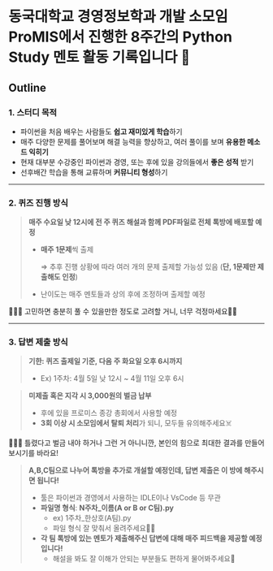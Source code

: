 # 동국대학교 경영정보학과 개발 소모임 ProMIS에서 진행한 8주간의 Python Study 멘토 활동 기록입니다 📝

## Outline

### 1. 스터디 목적

- 파이썬을 처음 배우는 사람들도 **쉽고 재미있게 학습**하기
- 매주 다양한 문제를 풀어보며 해결 능력을 향상하고, 여러 풀이를 보며 **유용한 메소드 익히기**
- 현재 대부분 수강중인 파이썬과 경영, 또는 후에 있을 강의들에서 **좋은 성적** 받기
- 선후배간 학습을 통해 교류하며 **커뮤니티 형성**하기

---

### 2. 퀴즈 진행 방식

> **매주 수요일 낮 12시에 전 주 퀴즈 해설과 함께 PDF파일로 전체 톡방에 배포할 예정**
> 
> - **매주 1문제**씩 출제
>     
>     ⇒  추후 진행 상황에 따라 여러 개의 문제 출제할 가능성 있음 (**단, 1문제만 제출해도 인정**)
>     
> - 난이도는 매주 멘토들과 상의 후에 조정하며 출제할 예정

<aside>
👨🏻‍💻  고민하면 충분히 풀 수 있을만한 정도로 고려할 거니, 너무 걱정마세요🤙🏻

</aside>

---

### 3. 답변 제출 방식

> **기한: 퀴즈 출제일 기준, 다음 주 화요일 오후 6시까지**
> 
> - Ex) 1주차: 4월 5일 낮 12시 ~ 4월 11일 오후 6시

> **미제출 혹은 지각 시 3,000원의 벌금 납부**
> 
> - 후에 있을 프로미스 종강 총회에서 사용할 예정
> - **3회 이상 시 소모임에서 탈퇴 처리**가 되니, 모두들 유의해주세요☠️

<aside>
👨🏻‍💻 틀렸다고 벌금 내야 하거나 그런 거 아니니깐, 본인의 힘으로 
최대한 결과를 만들어보시기를 바라요!

</aside>

> **A,B,C팀으로 나누어 톡방을 추가로 개설할 예정인데, 답변 제출은 이 방에 해주시면 됩니다!**
> 
> - 툴은 파이썬과 경영에서 사용하는 IDLE이나 VsCode 등 무관
> - **파일명 형식**: **N주차_이름(A or B or C팀).py**
>     - ex) 1주차_한상호(A팀).py
>     - 파일 형식 잘 맞춰서 올려주세요🙌🏻
> - **각 팀 톡방에 있는 멘토가 제출해주신 답변에 대해 매주 피드백을 제공할 예정입니다!**
>     - 해설을 봐도 잘 이해가 안되는 부분들도 편하게 물어봐주세요💬
